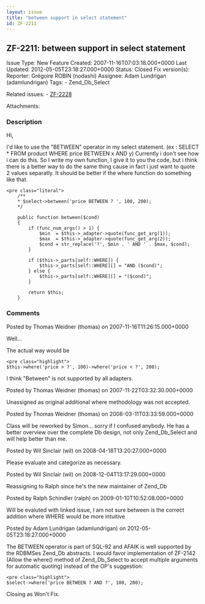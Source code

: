 ```yaml
---
layout: issue
title: "between support in select statement"
id: ZF-2211
---
```


ZF-2211: between support in select statement
--------------------------------------------

 Issue Type: New Feature Created: 2007-11-16T07:03:18.000+0000 Last Updated: 2012-05-05T23:18:27.000+0000 Status: Closed Fix version(s): 
 Reporter:  Grégoire ROBIN (nodashi)  Assignee:  Adam Lundrigan (adamlundrigan)  Tags: - Zend\_Db\_Select
 
 Related issues: - [ZF-2228](/issues/browse/ZF-2228)
 
 Attachments: 
### Description

Hi,

I'd like to use the "BETWEEN" operator in my select statement. (ex : SELECT \* FROM product WHERE price BETWEEN x AND y) Currently i don't see how i can do this. So I write my own function, I give it to you the code, but i think there is a better way to do the same thing cause in fact i just want to quote 2 values separatly. It should be better if the where function do something like that.

 
    <pre class="literal"> 
        /**
        * $select->between('price BETWEEN ? ', 100, 200);
        */
    
        public function between($cond)
        {
            if (func_num_args() > 1) {
                $min  = $this->_adapter->quote(func_get_arg(1));
                $max  = $this->_adapter->quote(func_get_arg(2));
                $cond = str_replace('?', $min . ' AND ' . $max, $cond);
            }
    
            if ($this->_parts[self::WHERE]) {
                $this->_parts[self::WHERE][] = "AND ($cond)";
            } else {
                $this->_parts[self::WHERE][] = "($cond)";
            }
    
            return $this;
        }


 

 

### Comments

Posted by Thomas Weidner (thomas) on 2007-11-16T11:26:15.000+0000

Well...

The actual way would be

 
    <pre class="highlight">
    $this->where('price > ?', 100)->where('price < ?', 200);


I think "Between" is not supported by all adapters.

 

 

Posted by Thomas Weidner (thomas) on 2007-11-22T03:32:30.000+0000

Unassigned as original additional where methodology was not accepted.

 

 

Posted by Thomas Weidner (thomas) on 2008-03-11T03:33:59.000+0000

Class will be reworked by Simon... sorry if I confused anybody. He has a better overview over the complete Db design, not only Zend\_Db\_Select and will help better than me.

 

 

Posted by Wil Sinclair (wil) on 2008-04-18T13:20:27.000+0000

Please evaluate and categorize as necessary.

 

 

Posted by Wil Sinclair (wil) on 2008-12-04T13:17:29.000+0000

Reassigning to Ralph since he's the new maintainer of Zend\_Db

 

 

Posted by Ralph Schindler (ralph) on 2009-01-10T10:52:08.000+0000

Will be evaluted with linked issue, I am not sure between is the correct addition where WHERE would be more intuitive

 

 

Posted by Adam Lundrigan (adamlundrigan) on 2012-05-05T23:18:27.000+0000

The BETWEEN operator is part of SQL-92 and AFAIK is well supported by the RDBMSes Zend\_Db abstracts. I would favor implementation of ZF-2142 (Allow the where() method of Zend\_Db\_Select to accept multiple arguments for automatic quoting) instead of the OP's suggestion:

 
    <pre class="highlight">
    $select->where('price BETWEEN ? AND ?', 100, 200);


Closing as Won't Fix.

 

 